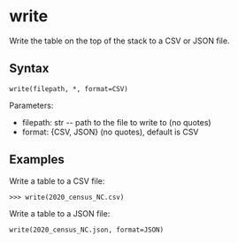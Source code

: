 # write

Write the table on the top of the stack to a CSV or JSON file.

## Syntax

`write(filepath, *, format=CSV)`

Parameters:

- filepath: str -- path to the file to write to (no quotes)
- format: {CSV, JSON} (no quotes), default is CSV

## Examples

Write a table to a CSV file:

`>>> write(2020_census_NC.csv)`

Write a table to a JSON file:

`write(2020_census_NC.json, format=JSON)`